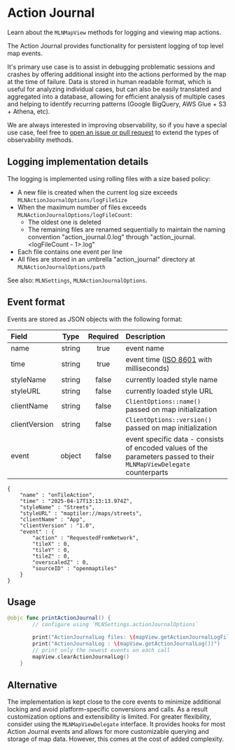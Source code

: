# Action Journal

Learn about the ``MLNMapView`` methods for logging and viewing map actions.

The Action Journal provides functionality for persistent logging of top level map events.

It's primary use case is to assist in debugging problematic sessions and crashes by offering additional insight into the actions performed by the map at the time of failure. Data is stored in human readable format, which is useful for analyzing individual cases, but can also be easily translated and aggregated into a database, allowing for efficient analysis of multiple cases and helping to identify recurring patterns (Google BigQuery, AWS Glue + S3 + Athena, etc).

We are always interested in improving observability, so if you have a special use case, feel free to [open an issue or pull request](https://github.com/maplibre/maplibre-native) to extend the types of observability methods.

## Logging implementation details

The logging is implemented using rolling files with a size based policy:

- A new file is created when the current log size exceeds ``MLNActionJournalOptions/logFileSize``
- When the maximum number of files exceeds ``MLNActionJournalOptions/logFileCount``:
    - The oldest one is deleted
    - The remaining files are renamed sequentially to maintain the naming convention "action_journal.0.log" through "action_journal.<logFileCount - 1>.log"
- Each file contains one event per line
- All files are stored in an umbrella "action_journal" directory at ``MLNActionJournalOptions/path``

See also: ``MLNSettings``, ``MLNActionJournalOptions``.

## Event format

Events are stored as JSON objects with the following format:

| Field | Type | Required | Description |
| :---- | :--: | :------: | :---------- |
| name | string | true | event name |
| time | string | true | event time ([ISO 8601](https://en.wikipedia.org/wiki/ISO_8601) with milliseconds) |
| styleName | string | false | currently loaded style name |
| styleURL | string | false | currently loaded style URL |
| clientName | string | false | `ClientOptions::name()` passed on map initialization |
| clientVersion | string | false | `ClientOptions::version()` passed on map initialization |
| event | object | false | event specific data - consists of encoded values of the parameters passed to their ``MLNMapViewDelegate`` counterparts



```
{
    "name" : "onTileAction",
    "time" : "2025-04-17T13:13:13.974Z",
    "styleName" : "Streets",
    "styleURL" : "maptiler://maps/streets",
    "clientName" : "App",
    "clientVersion" : "1.0",
    "event" : {
        "action" : "RequestedFromNetwork",
        "tileX" : 0,
        "tileY" : 0,
        "tileZ" : 0,
        "overscaledZ" : 0,
        "sourceID" : "openmaptiles"
    }
}
```

## Usage

<!-- include-example(ObserverExampleActionJournal) -->

```swift
@objc func printActionJournal() {
        // configure using `MLNSettings.actionJournalOptions`

        print("ActionJournalLog files: \(mapView.getActionJournalLogFiles())")
        print("ActionJournalLog : \(mapView.getActionJournalLog())")
        // print only the newest events on each call
        mapView.clearActionJournalLog()
    }
```

## Alternative

The implementation is kept close to the core events to minimize additional locking and avoid platform-specific conversions and calls. As a result customization options and extensibility is limited.
For greater flexibility, consider using the ``MLNMapViewDelegate`` interface. It provides hooks for most Action Journal events and allows for more customizable querying and storage of map data. However, this comes at the cost of added complexity.

